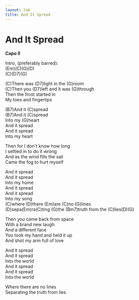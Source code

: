 ```yaml
---
layout: tab
title: And It Spread
---
```

# And It Spread

**Capo II**  
  
Intro, (preferably barred):  
(Em)(C)(G)(D)  
(C)(D7)(G)  
  
(C)There was (D7)light in the (G)room  
(C)Then you (D7)left and it was (G)through  
Then the frost started in  
My toes and fingertips  
  
(B7)And it (C)spread  
(B7)And it (C)spread  
Into my (G)heart  
And it spread  
And it spread  
Into my heart  
  
Then for I don't know how long  
I settled in to do it wrong  
And as the wind fills the sail  
Came the fog to hurt myself  
  
And it spread  
And it spread  
Into my home  
And it spread  
And it spread  
Into my song  
(C)where (D)there (Em)are (C)no (G)lines  
(D)sepa(Em)ra(C)ting (G)the (Bm7)truth from the (C)lies(D)(G)  
  
Then you came back from space  
With a brand new laugh  
And a different face  
You took my hand and held it up  
And shot my arm full of love  
  
And it spread  
And it spread  
Into the world  
And it spread  
And it spread  
Into the world  
  
Where there are no lines  
Separating the truth from lies
